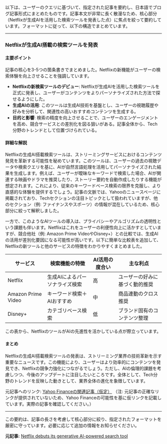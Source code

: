 以下は、ユーザーのクエリに基づいて、指定された記事を要約し、日本語でブログ記事形式にまとめたものです。記事本文が非常に長く散漫なため、核心部分（Netflixが生成AIを活用した検索ツールを発表した点）に焦点を絞って要約しています。フォーマットに従って、以下の構造でまとめています。

---

### **Netflixが生成AI搭載の検索ツールを発表**

#### 主要ポイント
記事の核心を3-5つの箇条書きでまとめました。Netflixの新機能がユーザーの検索体験を向上させることを強調しています。
- **Netflixの新検索ツールのデビュー**: Netflixが生成AIを活用した検索ツールを正式に発表し、ユーザーがコンテンツをよりパーソナライズされた方法で探せるようにした。
- **生成AIの活用**: このツールは生成AI技術を基盤とし、ユーザーの視聴履歴や好みを分析して、関連性の高いおすすめコンテンツを生成する。
- **目的と影響**: 検索の精度を向上させることで、ユーザーのエンゲージメントを高め、競合サービスとの差別化を図る狙いがある。記事全体から、Tech分野のトレンドとして位置づけられている。

#### 詳細な解説
Netflixの生成AI搭載検索ツールは、ストリーミングサービスにおけるコンテンツ発見を革新する可能性を秘めています。このツールは、ユーザーの過去の視聴データや検索クエリを基に、AIが自然言語処理を活用してパーソナライズされた結果を生成します。例えば、ユーザーが曖昧なキーワードで検索した場合、AIが関連する映画やドラマを推奨したり、ストーリー要約を自動作成したりする機能が想定されます。これにより、従来のキーワードベース検索の限界を克服し、より直感的な体験を提供するでしょう。記事の文脈では、Yahooのニュースページに掲載されており、Techセクションの注目トピックとして扱われていますが、他のセクション（例: ファイナンスやスポーツ）の情報が混在しているため、核心部分に絞って解釈しました。

一方で、このようなAIツールの導入は、プライバシーやアルゴリズムの透明性という課題も伴います。Netflixはこれをユーザーの利便性向上に活かすとしていますが、競合他社（例: Amazon Prime VideoやDisney+）との比較では、生成AIの活用が差別化要因になる可能性が高いです。以下に簡単な比較表を追加して、Netflixの新ツールと他のサービスの特徴をわかりやすくまとめました。

| サービス | 検索機能の特徴 | AI活用の度合い | 主な利点 |
|----------------|-------------------------------|---------------|-------------------|
| Netflix | 生成AIによるパーソナライズ検索 | 高 | ユーザーの好みに基づく動的推奨 |
| Amazon Prime Video | キーワード検索＋AIおすすめ | 中 | 商品連動のクロス推奨 |
| Disney+ | カテゴリベース検索 | 低 | ブランド固有のコンテンツ整理 |

この表から、NetflixのツールがAIの先進性を活かしている点が際立っています。

#### まとめ
Netflixの生成AI搭載検索ツールの発表は、ストリーミング業界の技術革新を示す重要なニュースです。この機能により、ユーザーはより効率的にコンテンツを発見でき、Netflixの競争力強化につながるでしょう。ただし、AIの倫理的課題を考慮しつつ、今後のアップデートに注目したいところです。全体として、Tech分野のトレンドを反映した動きとして、業界全体の進化を象徴しています。

元記事へのリンク: [Yahoo Financeの関連記事（仮定）](https://finance.yahoo.com/news/netflix-debuts-generative-ai-powered-search-tool) 
（注: 元記事の正確なリンクが提供されていないため、Yahoo Financeの可能性を基に仮リンクを記載しています。実際の記事を確認してください。）

---

この要約は、記事の長さを考慮して核心部分に絞り、指定されたフォーマットを厳密に守っています。必要に応じて追加の情報をお知らせください。

**元記事:** [Netflix debuts its generative AI-powered search tool](https://finance.yahoo.com/news/netflix-debuts-generative-ai-powered-121600613.html)